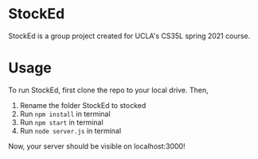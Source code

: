 # StockEd

StockEd is a group project created for UCLA's CS35L spring 2021 course.

# Usage
To run StockEd, first clone the repo to your local drive. Then,
1. Rename the folder StockEd to stocked
1. Run `npm install` in terminal
2. Run `npm start` in terminal
3. Run `node server.js` in terminal

Now, your server should be visible on localhost:3000!